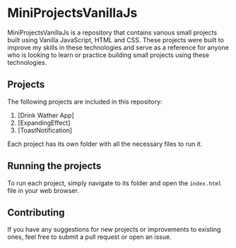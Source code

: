 

# MiniProjectsVanillaJs

MiniProjectsVanillaJs is a repository that contains various small projects built using Vanilla JavaScript, HTML and CSS. These projects were built to improve my skills in these technologies and serve as a reference for anyone who is looking to learn or practice building small projects using these technologies.

## Projects

The following projects are included in this repository:

1. [Drink Wather App]
2. [ExpandingEffect]
3. [ToastNotification]

Each project has its own folder with all the necessary files to run it.

## Running the projects

To run each project, simply navigate to its folder and open the `index.html` file in your web browser.

## Contributing

If you have any suggestions for new projects or improvements to existing ones, feel free to submit a pull request or open an issue.



